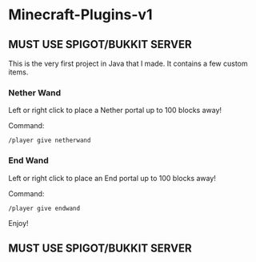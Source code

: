 # Minecraft-Plugins-v1
 
## MUST USE SPIGOT/BUKKIT SERVER

This is the very first project in Java that I made. It contains a few custom items.

### Nether Wand

Left or right click to place a Nether portal up to 100 blocks away!

Command:
```
/player give netherwand
```

### End Wand

Left or right click to place an End portal up to 100 blocks away!

Command:
```
/player give endwand
```
Enjoy!

## MUST USE SPIGOT/BUKKIT SERVER
